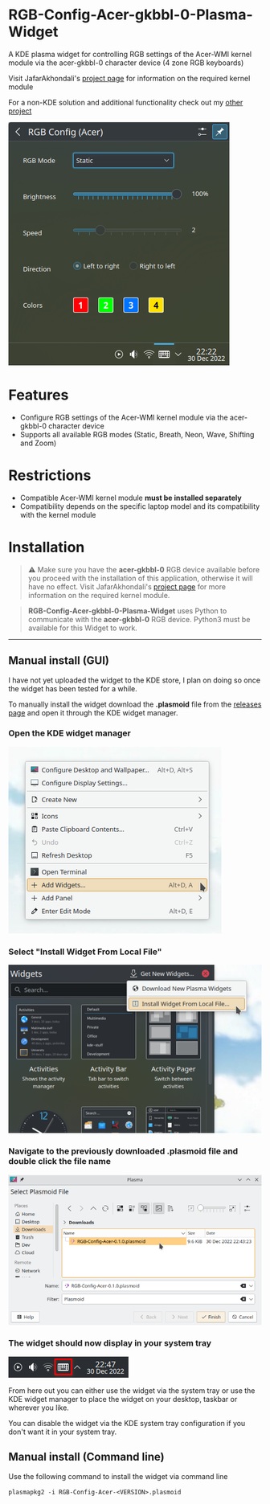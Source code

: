 # RGB-Config-Acer-gkbbl-0-Plasma-Widget
A KDE plasma widget for controlling RGB settings of the Acer-WMI kernel module via the acer-gkbbl-0 character device (4 zone RGB keyboards)

Visit JafarAkhondali's [project page](https://github.com/JafarAkhondali/acer-predator-turbo-and-rgb-keyboard-linux-module) for information on the required kernel module

For a non-KDE solution and additional functionality check out my [other project](https://github.com/x211321/RGB-Config-Acer-gkbbl-0/)

![Main window](./screenshots/plasma_widget_tray.png)

# Features
 * Configure RGB settings of the Acer-WMI kernel module via the acer-gkbbl-0 character device
 * Supports all available RGB modes (Static, Breath, Neon, Wave, Shifting and Zoom)

# Restrictions
 * Compatible Acer-WMI kernel module **must be installed separately**
 * Compatibility depends on the specific laptop model and its compatibility with the kernel module
 
 # Installation
> ⚠ Make sure you have the **acer-gkbbl-0** RGB device available before you proceed with the installation of this application, otherwise it will have no effect. Visit JafarAkhondali's [project page](https://github.com/JafarAkhondali/acer-predator-turbo-and-rgb-keyboard-linux-module) for more information on the required kernel module.

> **RGB-Config-Acer-gkbbl-0-Plasma-Widget** uses Python to communicate with the **acer-gkbbl-0** RGB device. Python3 must be available for this Widget to work.

---

## Manual install (GUI)
I have not yet uploaded the widget to the KDE store, I plan on doing so once the widget has been tested for a while.

To manually install the widget download the **.plasmoid** file from the [releases page](https://github.com/x211321/RGB-Config-Acer-gkbbl-0-Plasma-Widget/releases) and open it through the KDE widget manager. 

### **Open the KDE widget manager**

![Install desktop context menu](./screenshots/install_desktop_context_menu.png)


### **Select "Install Widget From Local File"**

![Install widget manager local file](./screenshots/install_widget_manager_local_file.png)


### **Navigate to the previously downloaded .plasmoid file and double click the file name**

![Install select plasmoid file](./screenshots/install_select_plasmoid_file.png)


### **The widget should now display in your system tray**

![Install system tray](./screenshots/install_sys_tray.png)


From here out you can either use the widget via the system tray or use the KDE widget manager to place the widget on your desktop, taskbar or wherever you like.

You can disable the widget via the KDE system tray configuration if you don't want it in your system tray.


## Manual install (Command line)
Use the following command to install the widget via command line
```
plasmapkg2 -i RGB-Config-Acer-<VERSION>.plasmoid
```

